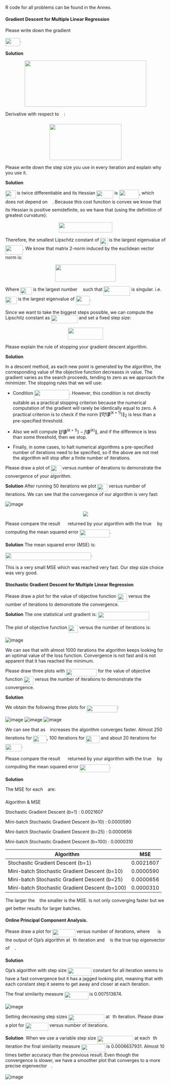 R code for all problems can be found in the Annex.

#### Gradient Descent for Multiple Linear Regression

Please write down the gradient 

<img src="https://rawgithub.com/jrecasens/Georgia-Tech/master/folder/svgs/a092144e744b784c026531aeb02ebe05.svg?invert_in_darkmode" align=middle width=46.08219pt height=24.6576pt/>.

**Solution**
<p align="center"><img src="https://rawgithub.com/jrecasens/Georgia-Tech/master/folder/svgs/3b97788ea3acfd0a3b5f251be3ac14fb.svg?invert_in_darkmode" align=middle width=382.70925pt height=145.89366pt/></p>

            
Derivative with respect to <img src="https://rawgithub.com/jrecasens/Georgia-Tech/master/folder/svgs/b40aa6b23d5447452eba56d9bda8960d.svg?invert_in_darkmode" align=middle width=11.40414pt height=22.83105pt/>:

<p align="center"><img src="https://rawgithub.com/jrecasens/Georgia-Tech/master/folder/svgs/8695802e37e3bf39ca2f225bddaf221c.svg?invert_in_darkmode" align=middle width=226.3107pt height=112.89366pt/></p>

Please write down the step size you use in every iteration and explain
why you use it.

**Solution**

<img src="https://rawgithub.com/jrecasens/Georgia-Tech/master/folder/svgs/19f438a01644cc2d435fe2163d646892.svg?invert_in_darkmode" align=middle width=32.38356pt height=24.6576pt/> is twice differentiable and its Hessian
<img src="https://rawgithub.com/jrecasens/Georgia-Tech/master/folder/svgs/a679eb8d25635adc30688f9b6a952db6.svg?invert_in_darkmode" align=middle width=52.68219pt height=24.73119pt/> is
<img src="https://rawgithub.com/jrecasens/Georgia-Tech/master/folder/svgs/5044ebeabfb007e62eec3bb9713af741.svg?invert_in_darkmode" align=middle width=62.636145pt height=29.1819pt/>, which does not depend on
<img src="https://rawgithub.com/jrecasens/Georgia-Tech/master/folder/svgs/b40aa6b23d5447452eba56d9bda8960d.svg?invert_in_darkmode" align=middle width=11.40414pt height=22.83105pt/>. Because this cost function is convex we know that
its Hessian is positive semidefinite, so we have that (using the
definition of greatest curvature):

<p align="center"><img src="https://rawgithub.com/jrecasens/Georgia-Tech/master/folder/svgs/ea235affbbf932987d02785336e08946.svg?invert_in_darkmode" align=middle width=167.0724pt height=32.04366pt/></p>

Therefore, the smallest Lipschitz constant of <img src="https://rawgithub.com/jrecasens/Georgia-Tech/master/folder/svgs/5eb3506cf8721a78598195593be1aa9b.svg?invert_in_darkmode" align=middle width=23.51613pt height=22.83105pt/> is the largest
eigenvalue of <img src="https://rawgithub.com/jrecasens/Georgia-Tech/master/folder/svgs/9994b16b6628d5a6677ae72bf96200e8.svg?invert_in_darkmode" align=middle width=54.799305pt height=29.1819pt/>. We know that
matrix 2-norm induced by the euclidean vector norm is:

<p align="center"><img src="https://rawgithub.com/jrecasens/Georgia-Tech/master/folder/svgs/4d905543986a1be990461643f44ae310.svg?invert_in_darkmode" align=middle width=189.6411pt height=54.49752pt/></p>

Where <img src="https://rawgithub.com/jrecasens/Georgia-Tech/master/folder/svgs/6f6886e76c2b184507dd5c86bebd73c1.svg?invert_in_darkmode" align=middle width=35.838825pt height=22.83105pt/> is the largest number <img src="https://rawgithub.com/jrecasens/Georgia-Tech/master/folder/svgs/fd8be73b54f5436a5cd2e73ba9b6bfa9.svg?invert_in_darkmode" align=middle width=9.58914pt height=22.83105pt/> such that
<img src="https://rawgithub.com/jrecasens/Georgia-Tech/master/folder/svgs/ca224eff0cba2fb696aa48272ec899da.svg?invert_in_darkmode" align=middle width=83.20488pt height=29.1819pt/> is singular.
i.e. <img src="https://rawgithub.com/jrecasens/Georgia-Tech/master/folder/svgs/6f6886e76c2b184507dd5c86bebd73c1.svg?invert_in_darkmode" align=middle width=35.838825pt height=22.83105pt/> is the largest eigenvalue of
<img src="https://rawgithub.com/jrecasens/Georgia-Tech/master/folder/svgs/c985ff35ac11fb296bbfb45ad6a587d4.svg?invert_in_darkmode" align=middle width=43.249305pt height=29.1819pt/>.

Since we want to take the biggest steps possible, we can compute the
Lipschitz constant as <img src="https://rawgithub.com/jrecasens/Georgia-Tech/master/folder/svgs/2acc0b2282ce16ae0bdf055f8e1818d7.svg?invert_in_darkmode" align=middle width=83.263785pt height=24.73119pt/> and set a
fixed step size: 

<p align="center"><img src="https://rawgithub.com/jrecasens/Georgia-Tech/master/folder/svgs/11bf157475aa7824cccf265c28b857f9.svg?invert_in_darkmode" align=middle width=109.13298pt height=36.99366pt/></p>

Please explain the rule of stopping your gradient descent algorithm.

**Solution**

In a descent method, as each new point is generated by the algorithm,
the corresponding value of the objective function decreases in value.
The gradient varies as the search proceeds, tending to zero as we
approach the minimizer.
The stopping rules that we will use:

-   Condition <img src="https://rawgithub.com/jrecasens/Georgia-Tech/master/folder/svgs/2a1c77be09c69f643d4ec3c10c0fe6e8.svg?invert_in_darkmode" align=middle width=109.986855pt height=30.46032pt/>. However,
    this condition is not directly suitable as a practical stopping
    criterion because the numerical computation of the gradient will
    rarely be identically equal to zero. A practical criterion is to
    check if the norm $\|\nabla f(\boldsymbol{{\beta}}^{(k+1)})\|_2$ is
    less than a pre-specified threshold.

-   Also we will compute
    $\|f(\boldsymbol{{\beta}}^{(k+1)}) - f(\boldsymbol{{\beta}}^{(k)}\|$,
    and if the difference is less than some threshold, then we stop.

-   Finally, in some cases, to halt numerical algorithms a pre-specified
    number of iterations need to be specified, so if the above are not
    met the algorithm will stop after a finite number of iterations.

Please draw a plot of <img src="https://rawgithub.com/jrecasens/Georgia-Tech/master/folder/svgs/19f438a01644cc2d435fe2163d646892.svg?invert_in_darkmode" align=middle width=32.38356pt height=24.6576pt/> versus number of
iterations to demonstrate the convergence of your algorithm.

**Solution**
After running 50 iterations we plot <img src="https://rawgithub.com/jrecasens/Georgia-Tech/master/folder/svgs/ded7fd9e3caee9ddd7dfb775c93bbcf3.svg?invert_in_darkmode" align=middle width=31.781475pt height=24.6576pt/> versus number of
iterations. We can see that the convergence of our algorithm is very
fast:

![image](https://rawgithub.com/jrecasens/Georgia-Tech/master/folder/img/P1d_Plot.png)

<p align="center">
  <img src="https://rawgithub.com/jrecasens/Georgia-Tech/master/folder/img/P1d_Plot.png"/>
</p>

Please compare the result <img src="https://rawgithub.com/jrecasens/Georgia-Tech/master/folder/svgs/e387e855178ab0e675692dd4a9da5edc.svg?invert_in_darkmode" align=middle width=16.033215pt height=22.83105pt/> returned by your algorithm with the
true <img src="https://rawgithub.com/jrecasens/Georgia-Tech/master/folder/svgs/8217ed3c32a785f0b5aad4055f432ad8.svg?invert_in_darkmode" align=middle width=10.16565pt height=22.83105pt/> by computing the mean squared error
<img src="https://rawgithub.com/jrecasens/Georgia-Tech/master/folder/svgs/6cfccd7ca4e66b5ff16a69bf0a6a5263.svg?invert_in_darkmode" align=middle width=93.927405pt height=24.73119pt/>.

**Solution**
The mean squared error (MSE) is:

<img src="https://rawgithub.com/jrecasens/Georgia-Tech/master/folder/svgs/4b51749b05c0df7572fa497462af56c5.svg?invert_in_darkmode" align=middle width=269.137605pt height=24.73119pt/>.

This is a very small MSE which was reached very fast. Our step size
choice was very good.

#### Stochastic Gradient Descent for Multiple Linear Regression


Please draw a plot for the value of objective function <img src="https://rawgithub.com/jrecasens/Georgia-Tech/master/folder/svgs/a333cbd1b4d2f846776de883fae2f5f1.svg?invert_in_darkmode" align=middle width=29.92407pt height=24.6576pt/> versus
the number of iterations to demonstrate the convergence.

**Solution**
The one statistical unit gradient is:
<img src="https://rawgithub.com/jrecasens/Georgia-Tech/master/folder/svgs/d7bd8aa3647b4987baefdc9ca202acd1.svg?invert_in_darkmode" align=middle width=161.291955pt height=25.8819pt/>
 

The plot of objective function <img src="https://rawgithub.com/jrecasens/Georgia-Tech/master/folder/svgs/a333cbd1b4d2f846776de883fae2f5f1.svg?invert_in_darkmode" align=middle width=29.92407pt height=24.6576pt/> versus the number of
iterations is:

![image](../R/P2_Plot1)

We can see that with almost 1000 iterations the algorithm keeps looking
for an optimal value of the loss function. Convergence is not fast and
is not apparent that it has reached the minimum.

Please draw three plots with <img src="https://rawgithub.com/jrecasens/Georgia-Tech/master/folder/svgs/53d44ced554cb6b52a05021a96bb5d55.svg?invert_in_darkmode" align=middle width=96.40719pt height=22.83105pt/> for the value of objective
function <img src="https://rawgithub.com/jrecasens/Georgia-Tech/master/folder/svgs/a333cbd1b4d2f846776de883fae2f5f1.svg?invert_in_darkmode" align=middle width=29.92407pt height=24.6576pt/> versus the number of iterations to demonstrate the
convergence.

**Solution**

We obtain the following three plots for <img src="https://rawgithub.com/jrecasens/Georgia-Tech/master/folder/svgs/53d44ced554cb6b52a05021a96bb5d55.svg?invert_in_darkmode" align=middle width=96.40719pt height=22.83105pt/>:

![image](../P2_Plot10.png) 
![image](../P2_Plot25.png)
![image](../P2_Plot100.png)

We can see that as <img src="https://rawgithub.com/jrecasens/Georgia-Tech/master/folder/svgs/4bdc8d9bcfb35e1c9bfb51fc69687dfc.svg?invert_in_darkmode" align=middle width=7.0548555pt height=22.83105pt/> increases the algorithm converges faster. Almost
250 iterations for <img src="https://rawgithub.com/jrecasens/Georgia-Tech/master/folder/svgs/7db7f7e73e60c422dd021d31b5e5d673.svg?invert_in_darkmode" align=middle width=42.878715pt height=22.83105pt/>, 100 iterations for <img src="https://rawgithub.com/jrecasens/Georgia-Tech/master/folder/svgs/46e2ede37887084895560b57252748a3.svg?invert_in_darkmode" align=middle width=42.878715pt height=22.83105pt/> and about 20
iterations for <img src="https://rawgithub.com/jrecasens/Georgia-Tech/master/folder/svgs/01c68b782233f7c21f731ee734f7c74e.svg?invert_in_darkmode" align=middle width=51.09786pt height=22.83105pt/>.

Please compare the result <img src="https://rawgithub.com/jrecasens/Georgia-Tech/master/folder/svgs/e387e855178ab0e675692dd4a9da5edc.svg?invert_in_darkmode" align=middle width=16.033215pt height=22.83105pt/> returned by your algorithm with the
true <img src="https://rawgithub.com/jrecasens/Georgia-Tech/master/folder/svgs/8217ed3c32a785f0b5aad4055f432ad8.svg?invert_in_darkmode" align=middle width=10.16565pt height=22.83105pt/> by computing the mean squared error
<img src="https://rawgithub.com/jrecasens/Georgia-Tech/master/folder/svgs/6cfccd7ca4e66b5ff16a69bf0a6a5263.svg?invert_in_darkmode" align=middle width=93.927405pt height=24.73119pt/>.

**Solution**

The MSE for each <img src="https://rawgithub.com/jrecasens/Georgia-Tech/master/folder/svgs/4bdc8d9bcfb35e1c9bfb51fc69687dfc.svg?invert_in_darkmode" align=middle width=7.0548555pt height=22.83105pt/> are:

Algorithm & MSE

Stochastic Gradient Descent (b=1) : 0.0021607

Mini-batch Stochastic Gradient Descent (b=10) : 0.0000590

Mini-batch Stochastic Gradient Descent (b=25) : 0.0000656

Mini-batch Stochastic Gradient Descent (b=100) : 0.0000310

| Algorithm  |  MSE |
| ------------- | ------------- |
| Stochastic Gradient Descent (b=1)   | 0.0021607  |
| Mini-batch Stochastic Gradient Descent (b=10)   | 0.0000590  |
| Mini-batch Stochastic Gradient Descent (b=25)   | 0.0000656  |
| Mini-batch Stochastic Gradient Descent (b=100)   | 0.0000310  |


The larger the <img src="https://rawgithub.com/jrecasens/Georgia-Tech/master/folder/svgs/4bdc8d9bcfb35e1c9bfb51fc69687dfc.svg?invert_in_darkmode" align=middle width=7.0548555pt height=22.83105pt/> the smaller is the MSE. Is not only converging faster
but we get better results for larger batches.

#### Online Principal Component Analysis.


Please draw a plot for <img src="https://rawgithub.com/jrecasens/Georgia-Tech/master/folder/svgs/6bf4a9ee6dec96d14ae4a65878b73df8.svg?invert_in_darkmode" align=middle width=71.549115pt height=24.6576pt/> versus number of iterations, where
<img src="https://rawgithub.com/jrecasens/Georgia-Tech/master/folder/svgs/c2a29561d89e139b3c7bffe51570c3ce.svg?invert_in_darkmode" align=middle width=16.41948pt height=14.15535pt/> is the output of Oja’s algorithm at <img src="https://rawgithub.com/jrecasens/Georgia-Tech/master/folder/svgs/77a3b857d53fb44e33b53e4c8b68351a.svg?invert_in_darkmode" align=middle width=5.663295pt height=21.68298pt/>th iteration and <img src="https://rawgithub.com/jrecasens/Georgia-Tech/master/folder/svgs/6c4adbc36120d62b98deef2a20d5d303.svg?invert_in_darkmode" align=middle width=8.55789pt height=14.15535pt/> is the
true top eigenvector of <img src="https://rawgithub.com/jrecasens/Georgia-Tech/master/folder/svgs/813cd865c037c89fcdc609b25c465a05.svg?invert_in_darkmode" align=middle width=11.872245pt height=22.46574pt/>.

**Solution**

Oja’s algorithm with step size <img src="https://rawgithub.com/jrecasens/Georgia-Tech/master/folder/svgs/9589854bc602818abe7e675f2b4fe3af.svg?invert_in_darkmode" align=middle width=75.24363pt height=24.6576pt/> constant for all
iteration seems to have a fast convergence but it has a jagged looking
plot, meaning that with each constant step it seems to get away and
closer at each iteration.

The final similarity measure <img src="https://rawgithub.com/jrecasens/Georgia-Tech/master/folder/svgs/98a8470efd8ac57373ee8ba762c3dbac.svg?invert_in_darkmode" align=middle width=74.849115pt height=24.6576pt/> is 0.007513874.

![image](../R/P3_Plota)

Setting decreasing step sizes <img src="https://rawgithub.com/jrecasens/Georgia-Tech/master/folder/svgs/c0e8998d58453399064b8005c52bdbce.svg?invert_in_darkmode" align=middle width=113.0778pt height=24.6576pt/> at <img src="https://rawgithub.com/jrecasens/Georgia-Tech/master/folder/svgs/77a3b857d53fb44e33b53e4c8b68351a.svg?invert_in_darkmode" align=middle width=5.663295pt height=21.68298pt/>th iteration.
Please draw a plot for <img src="https://rawgithub.com/jrecasens/Georgia-Tech/master/folder/svgs/6bf4a9ee6dec96d14ae4a65878b73df8.svg?invert_in_darkmode" align=middle width=71.549115pt height=24.6576pt/> versus number of iterations.

**Solution** 
When we use a variable step size <img src="https://rawgithub.com/jrecasens/Georgia-Tech/master/folder/svgs/c0e8998d58453399064b8005c52bdbce.svg?invert_in_darkmode" align=middle width=113.0778pt height=24.6576pt/> at each <img src="https://rawgithub.com/jrecasens/Georgia-Tech/master/folder/svgs/77a3b857d53fb44e33b53e4c8b68351a.svg?invert_in_darkmode" align=middle width=5.663295pt height=21.68298pt/>th
iteration the final similarity measure <img src="https://rawgithub.com/jrecasens/Georgia-Tech/master/folder/svgs/98a8470efd8ac57373ee8ba762c3dbac.svg?invert_in_darkmode" align=middle width=74.849115pt height=24.6576pt/> is 0.0006637931.
Almost 10 times better accuracy than the previous result. Even though
the convergence is slower, we have a smoother plot that converges to a
more precise eigenvector <img src="https://rawgithub.com/jrecasens/Georgia-Tech/master/folder/svgs/6c4adbc36120d62b98deef2a20d5d303.svg?invert_in_darkmode" align=middle width=8.55789pt height=14.15535pt/>.

![image](../R/P3_Plotb)

